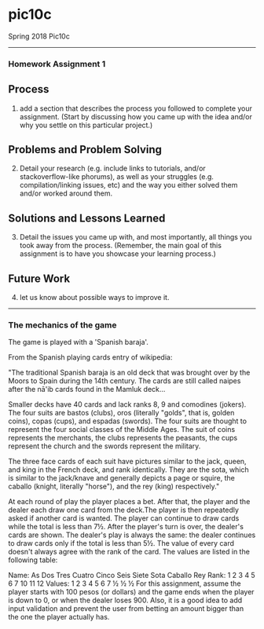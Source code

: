 # pic10c
Spring 2018 Pic10c

----
### Homework Assignment 1

## Process
1) add a section that describes the process you followed to complete your assignment. 
(Start by discussing how you came up with the idea and/or why you settle on this particular project.)

## Problems and Problem Solving
2) Detail your research (e.g. include links to tutorials, and/or stackoverflow-like phorums), as well as your struggles (e.g. compilation/linking issues, etc) and the way you either solved them and/or worked around them.

## Solutions and Lessons Learned
3) Detail the issues you came up with, and most importantly, all things you took away from the process. 
(Remember, the main goal of this assignment is to have you showcase your learning process.)

## Future Work
4) let us know about possible ways to improve it.

----

### The mechanics of the game
The game is played with a 'Spanish baraja'.

From the Spanish playing cards entry of wikipedia:

"The traditional Spanish baraja is an old deck that was brought over by the Moors to Spain during the 14th century. The cards are still called naipes after the nā'ib cards found in the Mamluk deck...

Smaller decks have 40 cards and lack ranks 8, 9 and comodines (jokers). The four suits are bastos (clubs), oros (literally "golds", that is, golden coins), copas (cups), and espadas (swords). The four suits are thought to represent the four social classes of the Middle Ages. The suit of coins represents the merchants, the clubs represents the peasants, the cups represent the church and the swords represent the military.

The three face cards of each suit have pictures similar to the jack, queen, and king in the French deck, and rank identically. They are the sota, which is similar to the jack/knave and generally depicts a page or squire, the caballo (knight, literally "horse"), and the rey (king) respectively."

At each round of play the player places a bet. After that, the player and the dealer each draw one card from the deck.The player is then repeatedly asked if another card is wanted. The player can continue to draw cards while the total is less than 7½. After the player's turn is over, the dealer's cards are shown. The dealer's play is always the same: the dealer continues to draw cards only if the total is less than 5½. The value of every card doesn't always agree with the rank of the card. The values are listed in the following table:

Name:	As	Dos	Tres	Cuatro	Cinco	Seis	Siete	Sota	Caballo	Rey
Rank:	1	2	3	4	5	6	7	10	11	12
Values:	1	2	3	4	5	6	7	½	½	½
For this assignment, assume the player starts with 100 pesos (or dollars) and the game ends when the player is down to 0, or when the dealer loses 900. Also, it is a good idea to add input validation and prevent the user from betting an amount bigger than the one the player actually has.
